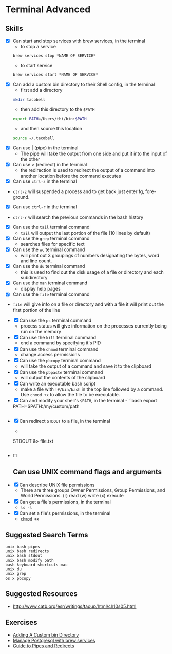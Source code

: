 # Terminal Advanced

## Skills

- [x] Can start and stop services with brew services, in the terminal
	- to stop a service 
	```
	brew services stop *NAME OF SERVICE*
	```
	- to start service
	```
	brew services start *NAME OF SERVICE*
	```
- [x] Can add a custom bin directory to their Shell config, in the terminal
	- first add a directory
	```bash
	mkdir tacobell
	```
	- then add this directory to the `$PATH`
	```bash
	export PATH=/Users/thi/bin:$PATH
	```
	- and then source this location
	```bash
	source ~/.tacobell
	```
- [x] Can use | (pipe) in the terminal
	- The pipe will take the output from one side and put it into the input of the other
- [x] Can use > (redirect) in the terminal
	- the redirection is used to redirect the output of a command into another location before the command executes
- [x] Can use `ctrl-z` in the terminal
 - `ctrl-z` will suspended a process and to get back just enter fg, fore-ground.
- [x] Can use `ctrl-r` in the terminal
 - `ctrl-r` will search the previous commands in the bash history
- [x] Can use the `tail` terminal command
	- `tail` will output the last portion of the file (10 lines by default)
- [x] Can use the `grep` terminal command
	- searches files for specific text
- [x] Can use the `wc` terminal command
	- will print out 3 groupings of numbers designating the bytes, word and line count.
- [x] Can use the `du` terminal command
	- this is used to find out the disk usage of a file or directory and each subdirectory
- [x] Can use the `man` terminal command
	- display help pages
- [x] Can use the `file` terminal command
 - `file` will give info on a file or directory and with a file it will print out the first portion of the line
- [x] Can use the `ps` terminal command
	- process status will give information on the processes currently being run on the memory
- [x] Can use the `kill` terminal command
	- end a command by specifying it's PID
- [x] Can use the `chmod` terminal command
	- change access permissions
- [x] Can use the `pbcopy` terminal command
	- will take the output of a command and save it to the clipboard
- [x] Can use the `pbpaste` terminal command
	- will output the contents of the clipboard
- [x] Can write an executable bash script
	- make a file with `!#/bin/bash` in the top line followed by a command. Use `chmod +x` to allow the file to be executable.
- [x] Can and modify your shell's `$PATH`, in the terminal
	-```bash
	export PATH=$PATH:/my/custom/path
	```
- [x] Can redirect `STDOUT` to a file, in the terminal
	- ```bash
	STDOUT &> file.txt
	```
- [ ] Can use UNIX command flags and arguments
	-
- [x] Can describe UNIX file permissions
	- There are three groups Owner Permissions, Group Permissions, and World Permissions. (r) read (w) write (x) execute
- [x] Can get a file's permissions, in the terminal
	- `ls -l`
- [x] Can set a file's permissions, in the terminal
	- `chmod +x`


## Suggested Search Terms

```
unix bash pipes
unix bash redirects
unix bash stdout
unix bash modify path
bash keyboard shortcuts mac
unix du
unix grep
os x pbcopy
```

## Suggested Resources

- http://www.catb.org/esr/writings/taoup/html/ch10s05.html


## Exercises

- [Adding A Custom bin Directory](./exercises/Adding-A-Custom-bin-Directory/README.md)
- [Manage Postgresql with brew services](./exercises/Manage-Postgresql-with-brew-services/README.md)
- [Guide to Pipes and Redirects](http://ryanstutorials.net/linuxtutorial/piping.php)